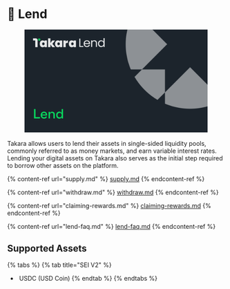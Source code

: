 # 🤝 Lend

<figure><img src="../../.gitbook/assets/lend.png" alt=""><figcaption></figcaption></figure>

Takara allows users to lend their assets in single-sided liquidity pools, commonly referred to as money markets, and earn variable interest rates. Lending your digital assets on Takara also serves as the initial step required to borrow other assets on the platform.

{% content-ref url="supply.md" %}
[supply.md](supply.md)
{% endcontent-ref %}

{% content-ref url="withdraw.md" %}
[withdraw.md](withdraw.md)
{% endcontent-ref %}

{% content-ref url="claiming-rewards.md" %}
[claiming-rewards.md](claiming-rewards.md)
{% endcontent-ref %}

{% content-ref url="lend-faq.md" %}
[lend-faq.md](lend-faq.md)
{% endcontent-ref %}

## **Supported Assets**

{% tabs %}
{% tab title="SEI V2" %}
* <img src="https://docs.moonwell.fi/~gitbook/image?url=https%3A%2F%2F38185780-files.gitbook.io%2F%7E%2Ffiles%2Fv0%2Fb%2Fgitbook-x-prod.appspot.com%2Fo%2Fspaces%252F4535Mbmb8O8Y5q8Xz3cK%252Fuploads%252FXrZZtjJvUe3EDRlETfE6%252Fimage.png%3Falt%3Dmedia%26token%3D51281454-af7d-4f9f-9c62-30f8a1e69280&#x26;width=40&#x26;dpr=4&#x26;quality=100&#x26;sign=30b5d37d&#x26;sv=2" alt="" data-size="line"> USDC (USD Coin)
{% endtab %}
{% endtabs %}

